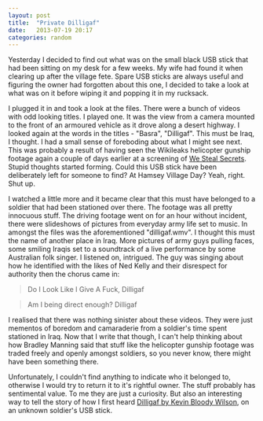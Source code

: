 ```yaml
---
layout: post
title:  "Private Dilligaf"
date:   2013-07-19 20:17
categories: random
---
```

Yesterday I decided to find out what was on the small black USB stick that had been sitting on my desk for a few weeks. My wife had found it when clearing up after the village fete. Spare USB sticks are always useful and figuring the owner had forgotten about this one, I decided to take a look at what was on it before wiping it and popping it in my rucksack.

I plugged it in and took a look at the files. There were a bunch of videos with odd looking titles. I played one. It was the view from a camera mounted to the front of an armoured vehicle as it drove along a desert highway. I looked again at the words in the titles - "Basra", "Dilligaf". This must be Iraq, I thought. I had a small sense of foreboding about what I might see next. This was probably a result of having seen the Wikileaks helicopter gunship footage again a couple of days earlier at a screening of [We Steal Secrets](http://www.imdb.com/title/tt1824254/). Stupid thoughts started forming. Could this USB stick have been deliberately left for someone to find? At Hamsey Village Day? Yeah, right. Shut up.

I watched a little more and it became clear that this must have belonged to a soldier that had been stationed over there. The footage was all pretty innocuous stuff. The driving footage went on for an hour without incident, there were slideshows of pictures from everyday army life set to music. In amongst the files was the aforementioned "dilligaf.wmv". I thought this must the name of another place in Iraq. More pictures of army guys pulling faces, some smiling Iraqis set to a soundtrack of a live performance by some Australian folk singer. I listened on, intrigued. The guy was singing about how he identified with the likes of Ned Kelly and their disrespect for authority then the chorus came in:

> Do I Look Like I Give A Fuck, Dilligaf

> Am I being direct enough? Dilligaf

I realised that there was nothing sinister about these videos. They were just mementos of boredom and camaraderie from a soldier's time spent stationed in Iraq. Now that I write that though, I can't help thinking about how Bradley Manning said that stuff like the helicopter gunship footage was traded freely and openly amongst soldiers, so you never know, there might have been something there.

Unfortunately, I couldn't find anything to indicate who it belonged to, otherwise I would try to return it to it's rightful owner. The stuff probably has sentimental value. To me they are just a curiosity. But also an interesting way to tell the story of how I first heard [Dilligaf by Kevin Bloody Wilson](http://www.youtube.com/watch?v=SzgoXoOqnn0), on an unknown soldier's USB stick.
